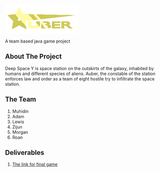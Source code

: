 ![The logo for the game !](/Logo/Logo.png)

A team based java game project


## About The Project
Deep Space Y is space station on the outskirts of the galaxy, inhabited by humans and different species of aliens. Auber, the constable of the station enforces law and order as a team of eight hostile try to infiltrate the space station.
## The Team
1. Muhidin 
2. Adam
3. Lewis
4. Zijun
5. Morgan
6. Roan

## Deliverables
1. [The link for final game](https://github.com/muhidinmo/Eng1_Boolean_Bobcats/tree/FinalGame)

